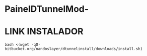 # PainelDTunnelMod-

# LINK INSTALADOR 

~~~~
bash <(wget -qO- bitbucket.org/nandoslayer/dtunnelinstall/downloads/install.sh)
~~~~
